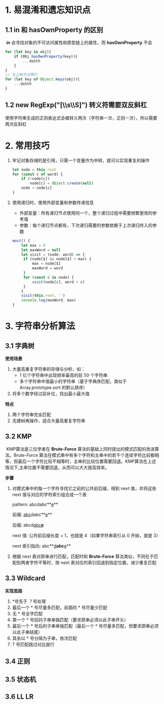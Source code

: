 # 1. 易混淆和遗忘知识点

## 1.1 in 和 hasOwnProperty 的区别

​	**in** 会寻找对象的不可访问属性和原型链上的属性，而 **hasOwnProperty** 不会

```typescript
for (let key in obj){
	if (Obj.hasOwnProperty(key)){
		...doSth
	}
}
// 与上种方式等价
for (let key of Object.keys(obj)){
	...doSth
}
```

## 1.2 new RegExp("[\\\\s\\\\S]") 转义符需要双反斜杠

​	使用字符串生成的正则表达式会被转义两次（字符串一次，正则一次），所以需要两次反斜杠

# 2. 常用技巧

1. 牢记对象存储的是引用，只需一个变量作为中转，就可以实现重复的操作

   ```typescript
   let node = this.root
   for (const c of word) {
       if (!node[c])
           node[c] = Object.create(null)
       node = node[c]
   }
   ```

2. 使用递归时，使用外部变量和参数传递信息

   - 外部变量：所有递归节点使用同一个，整个递归过程中需要频繁更改的参考值
   - 参数：每个递归节点都有，下次递归需要的参数依赖于上次递归传入的参数

   ```typescript
   most() {
       let max = 0
       let maxWord = null
       let visit = (node, word) => {
       	if (node[$] && node[$] > max) {
       		max = node[$]
       		maxWord = word
       	}
       	for (const c in node) {
       		visit(node[c], word + c)
       	}
       }
       visit(this.root, '')
       console.log(maxWord, max)
   }
   ```

# 3. 字符串分析算法

## 3.1 字典树

**使用场景**

1. 大量高重复字符串的存储与分析，如：
   - 1 亿个字符串中出现频率最高的前 50 个字符串
   - 多个字符串中值最小的字符串（基于字典序匹配，类似于 Array.prototype.sort 的默认排序）
2. 将多个数字经过前补位，找出最小最大值

**特点**

1. 两个字符串完全匹配
2. 先建树再操作，适合大量高重复字符串

## 3.2 KMP

​	KMP算法是三位学者在 **Brute-Force** 算法的基础上同时提出的模式匹配的改进算法。Brute-Force 算法在模式串中有多个字符和主串中的若干个连续字符比较都相等，但最后一个字符比较不相等时，主串的比较位置需要回退。KMP算法在上述情况下,主串位置不需要回退，从而可以大大提高效率。

**步骤**

1. 对模式串中的每一个字符寻找它之前的公共前后缀，得到 next 值，并将这些 next 值与对应的字符索引组合成一个表

   pattern:	abcdabc**<u>e</u>**

   前缀:		<u>abc</u>dabc**<u>e</u>**

   后缀:		abcd<u>abc</u>**<u>e</u>**

   next 值:    公共前后缀长度 + 1，也就是 4（如果字符串索引从 0 开始，就是 3）

   next 索引指向: abc**<u>d</u>**abc**<u>e</u>**

2. 根据 next 表对原串进行匹配，匹配时和 **Brute-Force** 算法类似，不同在于匹配到两者字符不等时，按 next 表对应的索引回退到指定位置，减少重复匹配

## 3.3 Wildcard

**实现思路**

1. *号先于 ？号处理
2. 最后一个 * 号尽量多匹配，前面的 * 号尽量少匹配
3. 无 * 号全字匹配
4. 第一个 * 号前的子串单独匹配（要求原串必须以此子串开头）
5. 最后一个 * 号后的子串单独匹配（最后一个 * 号尽量多匹配，但要求原串必须以此子串结尾）
6. 其余以 * 号分隔为子串，依次匹配
7. ? 号匹配跳过对比就行

## 3.4 正则

## 3.5 状态机

## 3.6 LL LR

 